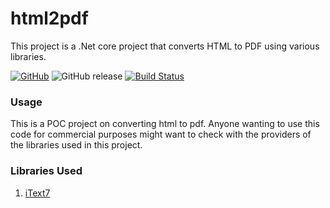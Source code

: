 # html2pdf
This project is a .Net core project that converts HTML to PDF using various libraries.

[![GitHub](https://img.shields.io/github/license/Vertisize-Solutions/html2pdf.svg)](https://github.com/Vertisize-Solutions/html2pdf/blob/master/LICENSE)
![GitHub release](https://img.shields.io/github/release/Vertisize-Solutions/html2pdf.svg)
[![Build Status](https://dev.azure.com/vertisize-oss/html2pdf/_apis/build/status/Vertisize-Solutions.html2pdf?branchName=master)](https://dev.azure.com/vertisize-oss/html2pdf/_build/latest?definitionId=1?branchName=master)

### Usage

This is a POC project on converting html to pdf. Anyone wanting to use this code for commercial purposes might want to check with the providers of the libraries used in this project.

### Libraries Used

1. [iText7](https://itextpdf.com/en/products/itext-7)
